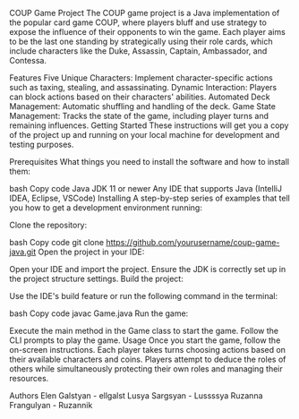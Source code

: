 COUP Game Project
The COUP game project is a Java implementation of the popular card game COUP, where players bluff and use strategy to expose the influence of their opponents to win the game. Each player aims to be the last one standing by strategically using their role cards, which include characters like the Duke, Assassin, Captain, Ambassador, and Contessa.

Features
Five Unique Characters: Implement character-specific actions such as taxing, stealing, and assassinating.
Dynamic Interaction: Players can block actions based on their characters' abilities.
Automated Deck Management: Automatic shuffling and handling of the deck.
Game State Management: Tracks the state of the game, including player turns and remaining influences.
Getting Started
These instructions will get you a copy of the project up and running on your local machine for development and testing purposes.

Prerequisites
What things you need to install the software and how to install them:

bash
Copy code
Java JDK 11 or newer
Any IDE that supports Java (IntelliJ IDEA, Eclipse, VSCode)
Installing
A step-by-step series of examples that tell you how to get a development environment running:

Clone the repository:

bash
Copy code
git clone https://github.com/yourusername/coup-game-java.git
Open the project in your IDE:

Open your IDE and import the project.
Ensure the JDK is correctly set up in the project structure settings.
Build the project:

Use the IDE's build feature or run the following command in the terminal:

bash
Copy code
javac Game.java
Run the game:

Execute the main method in the Game class to start the game.
Follow the CLI prompts to play the game.
Usage
Once you start the game, follow the on-screen instructions. Each player takes turns choosing actions based on their available characters and coins. Players attempt to deduce the roles of others while simultaneously protecting their own roles and managing their resources.



Authors
Elen Galstyan - ellgalst
Lusya Sargsyan - Lussssya
Ruzanna Frangulyan - Ruzannik
